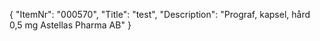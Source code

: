 {
  "ItemNr": "000570",
  "Title": "test",
  "Description": "Prograf, kapsel, hård 0,5 mg Astellas Pharma AB"
}